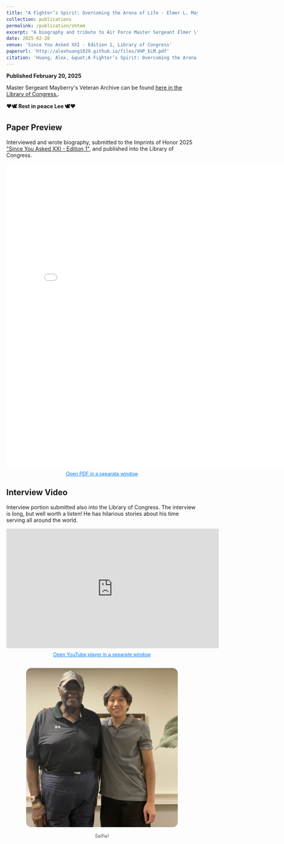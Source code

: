 ```yaml
---
title: "A Fighter’s Spirit: Overcoming the Arena of Life - Elmer L. Mayberry Jr. (1934-2025)"
collection: publications
permalink: /publication/shtem
excerpt: "A biography and tribute to Air Force Master Sergeant Elmer \"Lee\" Mayberry, the most awesome 91-year old I had the chance to befriend during my time working at the Ocotillo Gardens senior home. Interviewed & submitted with the [Imprints of Honor](https://www.imprintsofhonor.org/) (previously Veterans' Heritage Project) 2025 chapter at Hamilton High School."
date: 2025-02-20
venue: 'Since You Asked XXI - Edition 1, Library of Congress'
paperurl: 'http://alexhuang1029.github.io/files/VHP_ELM.pdf'
citation: 'Huang, Alex, &quot;A Fighter’s Spirit: Overcoming the Arena of Life.&quot; <i>2025 Since You Asked XXI - Edition 1, Library of Congress</i>.'
---
```

__Published February 20, 2025__

Master Sergeant Mayberry's Veteran Archive can be found [here in the Library of Congress.](https://www.loc.gov/item/afc2001001.130103/#item-service_history). 

__❤️🕊 Rest in peace Lee 🕊❤️__

<h2 id="paper">Paper Preview</h2>
<p>Interviewed and wrote biography, submitted to the Imprints of Honor 2025 
  <a href="https://www.imprintsofhonor.org/you-asked"
    target="_blank">
    "Since You Asked XXI - Edition 1"</a>, and published into the Library of Congress.</p>
<iframe width="800" height="800" src="/files/VHP_ELM.pdf" frameborder="0" ></iframe>
<p style="font-size: 0.9em; color: #555; text-align: center; margin-top: 0.5em;">
  <a href="/files/VHP_ELM.pdf" 
     target="_blank" 
     style="color: #007BFF; text-decoration: underline;">
    Open PDF in a separate window
  </a>
</p>

<h2 id="video">Interview Video</h2>
<p>Interview portion submitted also into the Library of Congress. The interview is long, but well worth a listen! He has hilarious stories about his time serving all around the world.</p>
<iframe width="560" height="315" src="https://www.youtube.com/embed/7pLjbCdrU8E?si=N_Lap1St9dAZnmZX" title="YouTube video player" frameborder="0" allow="accelerometer; autoplay; clipboard-write; encrypted-media; gyroscope; picture-in-picture; web-share" referrerpolicy="strict-origin-when-cross-origin" allowfullscreen></iframe>
<p style="font-size: 0.9em; color: #555; text-align: center; margin-top: 0.5em;">
  <a href="https://youtu.be/ky7LpNgwXBc?si=7XxHJ3rjiP6DHzyG" 
     target="_blank" 
     style="color: #007BFF; text-decoration: underline;">
    Open YouTube player in a separate window
  </a>
<br>
<br>

<div style="display: flex; justify-content: center; flex-wrap: wrap;">
  <div style="text-align: center; max-width: 400px;">
    <img src="/images/portfolio/vhp/logo.png" 
         alt="Caption for Fig 4" 
         style="max-width: 400px; border-radius: 14px; height: auto; width: 150%">
    <p style="font-size: 0.9em; color: #555;">
      Selfie!
    </p>
  </div>
</div>